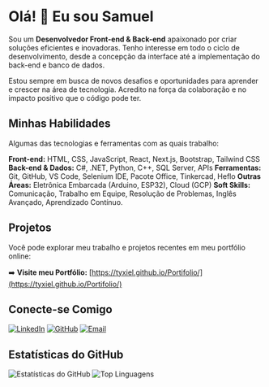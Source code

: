 # Olá! 👋 Eu sou Samuel

Sou um **Desenvolvedor Front-end & Back-end** apaixonado por criar soluções eficientes e inovadoras. Tenho interesse em todo o ciclo de desenvolvimento, desde a concepção da interface até a implementação do back-end e banco de dados.

Estou sempre em busca de novos desafios e oportunidades para aprender e crescer na área de tecnologia. Acredito na força da colaboração e no impacto positivo que o código pode ter.

## Minhas Habilidades

Algumas das tecnologias e ferramentas com as quais trabalho:

**Front-end:** HTML, CSS, JavaScript, React, Next.js, Bootstrap, Tailwind CSS
**Back-end & Dados:** C#, .NET, Python, C++, SQL Server, APIs
**Ferramentas:** Git, GitHub, VS Code, Selenium IDE, Pacote Office, Tinkercad, Heflo
**Outras Áreas:** Eletrônica Embarcada (Arduino, ESP32), Cloud (GCP)
**Soft Skills:** Comunicação, Trabalho em Equipe, Resolução de Problemas, Inglês Avançado, Aprendizado Contínuo.

## Projetos

Você pode explorar meu trabalho e projetos recentes em meu portfólio online:

➡️ **Visite meu Portfólio:** [https://tyxiel.github.io/Portifolio/](https://tyxiel.github.io/Portifolio/)

## Conecte-se Comigo

[![LinkedIn](https://img.shields.io/badge/LinkedIn-0077B5?style=for-the-badge&logo=linkedin&logoColor=white)](https://linkedin.com/in/tyxiel)
[![GitHub](https://img.shields.io/badge/GitHub-100000?style=for-the-badge&logo=github&logoColor=white)](https://github.com/tyxiel)
[![Email](https://img.shields.io/badge/Email-D14836?style=for-the-badge&logo=gmail&logoColor=white)](mailto:tyxiel@duck.com)

## Estatísticas do GitHub

![Estatísticas do GitHub](https://github-readme-stats.vercel.app/api?username=tyxiel&show_icons=true&theme=radical)
![Top Linguagens](https://github-readme-stats.vercel.app/api/top-langs/?username=tyxiel&layout=compact&theme=radical)
